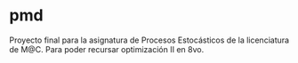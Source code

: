 # pmd
Proyecto final para la asignatura de Procesos Estocásticos de la licenciatura de M@C. Para poder recursar optimización II en 8vo.
